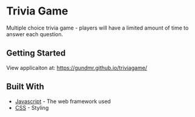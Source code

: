 # Trivia Game
Multiple choice trivia game - players will have a limited amount of time to answer each question. 

## Getting Started
View applicaiton at: https://gundmr.github.io/triviagame/

## Built With
* [Javascript](https://www.javascript.com/) - The web framework used
* [CSS](https://developer.mozilla.org/en-US/docs/Web/CSS) - Styling
